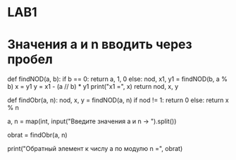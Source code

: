 # LAB1
# Значения a и n вводить через пробел
def findNOD(a, b):
    if b == 0:
        return a, 1, 0
    else:
        nod, x1, y1 = findNOD(b, a % b)
        x = y1
        y = x1 - (a // b) * y1
        print("x1 =", x)
        return nod, x, y

def findObr(a, n):
    nod, x, y = findNOD(a, n)
    if nod != 1:
        return 0
    else:
        return x % n

a, n = map(int, input("Введите значения a и n -> ").split())

obrat = findObr(a, n)

print("Обратный элемент к числу a по модулю n =", obrat)
